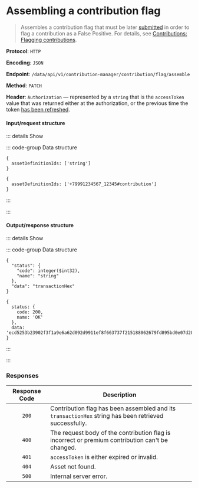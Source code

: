 # Assembling a contribution flag

> Assembles a contribution flag that must be later [submitted](submitting-a-contribution-flag.md) in order to flag a contribution as a False Positive.
> For details, see [Contributions: Flagging contributions](../../overview/contributions.md#flagging-contributions).

**Protocol**: `HTTP`

**Encoding**: `JSON`

**Endpoint**: `/data/api/v1/contribution-manager/contribution/flag/assemble`

**Method**: `PATCH`

**Header**: `Authorization` — represented by a `string` that is the `accessToken` value that was returned either at the authorization, or the previous time the token [has been refreshed](../auth-controller/refreshing-authentication-tokens.md).

#### Input/request structure

::: details Show

::: code-group Data structure

```json5 [Structure]
{
  assetDefinitionIds: ['string']
}
```

```json5 [Example]
{
  assetDefinitionIds: ['+79991234567_12345#contribution']
}
```

:::

:::

#### Output/response structure

::: details Show

::: code-group Data structure

```json5 [Structure]
{
  "status": {
    "code": integer($int32),
    "name": "string"
  },
  "data": "transactionHex"
}
```

```json5 [Example]
{
  status: {
    code: 200,
    name: 'OK'
  },
  data: 'ecd5253b23902f3f1a9e6a62d092d9911ef8f663737f215188062679fd895bd0e07d2858a80ccf30e341c68c651dc50f87d4782f5e5f35a31649f0979eaf4c46141133e4ae298da96295da8299edc3467a2929603caf77abeb9e81175516c997fff943a63fece49f8613a983b7481faaeedf885babd5d0dc47cf1cd990c104fe'
}
```

:::

:::

### Responses

| Response Code | Description |
| :-: | --- |
| `200` | Contribution flag has been assembled and its `transactionHex` string has been retrieved successfully. |
| `400` | The request body of the contribution flag is incorrect or premium contribution can't be changed. |
| `401` | `accessToken` is either expired or invalid. |
| `404` | Asset not found. |
| `500` | Internal server error. |
